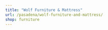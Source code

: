 ```yaml
---
title: "Wolf Furniture & Mattress"
url: /pasadena/wolf-furniture-and-mattress/
shop: furniture
---
```

